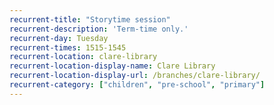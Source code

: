 ```yaml
---
recurrent-title: "Storytime session"
recurrent-description: 'Term-time only.'
recurrent-day: Tuesday
recurrent-times: 1515-1545
recurrent-location: clare-library
recurrent-location-display-name: Clare Library
recurrent-location-display-url: /branches/clare-library/
recurrent-category: ["children", "pre-school", "primary"]
---
```

